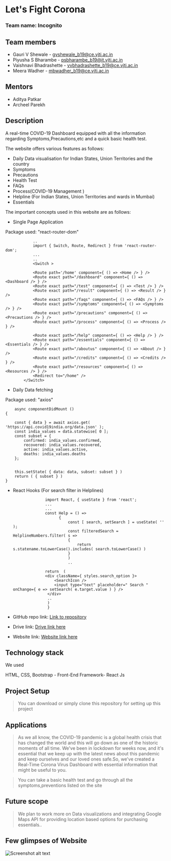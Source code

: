 # Let's Fight Corona

### Team name: Incognito

## Team members
* Gauri V Shewale - gvshewale_b19@ce.vjti.ac.in
* Piyusha S Bharambe - psbharambe_b19@it.vjti.ac.in
* Vaishnavi Bhadrashette - vvbhadrashette_b19@ce.vjti.ac.in
* Meera Wadher - mbwadher_b19@ce.vjti.ac.in

## Mentors
* Aditya Patkar
* Archeel Parekh

## Description
A real-time COVID-19 Dashboard equipped with all the information regarding Symptoms,Precautions,etc and a quick basic health test.

The website offers various features as follows:
- Daily Data visualisation for Indian States, Union Territories and the country
- Symptoms
- Precautions
- Health Test
- FAQs
- Process(COVID-19 Management )
- Helpline (For Indian States, Union Territories and wards in Mumbai)
- Essentials

The important concepts used in this website are as follows: 

* Single Page Application 

Package used: "react-router-dom"

                ..
                import { Switch, Route, Redirect } from 'react-router-dom';
                ...
                ..
                <Switch >

                <Route path='/home' component={ () => <Home /> } />
                <Route exact path="/dashboard" component={ () => <Dashboard /> } />
                <Route exact path="/test" component={ () => <Test /> } />
                <Route exact path="/result" component={ () => <Result /> } />
                <Route exact path="/faqs" component={ () => <FAQs /> } />
                <Route exact path="/symptoms" component={ () => <Symptoms /> } />
                <Route exact path="/precautions" component={ () => <Precautions /> } />
                <Route exact path="/process" component={ () => <Process /> } />

                <Route exact path="/help" component={ () => <Help /> } />
                <Route exact path="/essentials" component={ () => <Essentials /> } />
                <Route exact path="/aboutus" component={ () => <About /> } />
                <Route exact path="/credits" component={ () => <Credits /> } />
                <Route exact path="/resources" component={ () => <Resources /> } />
                <Redirect to="/home" />
            </Switch>


* Daily Data fetching 

Package used: "axios"

        async componentDidMount ()
    {

        const { data } = await axios.get( 'https://api.covid19india.org/data.json' );
        const india_values = data.statewise[ 0 ];
        const subset = {
            confirmed: india_values.confirmed,
            recovered: india_values.recovered,
            active: india_values.active,
            deaths: india_values.deaths
        };


        this.setState( { data: data, subset: subset } )
        return ( { subset } )
    }
    
* React Hooks (For search filter in Helplines)

                    import React, { useState } from 'react';
                    ...
                    ...
                    const Help = () =>
                          {
                              const [ search, setSearch ] = useState( '' );
                              const filteredSearch = HelplineNumbers.filter( s =>
                              {
                                  return s.statename.toLowerCase().includes( search.toLowerCase() )
                              }
                              )
                              ..
                           
                    return  (      
                    <div className={ styles.search_option }>
                        <SearchIcon />
                        <input type="text" placeholder=" Search " onChange={ e => setSearch( e.target.value ) } />
                     </div>
                     ..
                     )
                     }



* GitHub repo link: [Link to repository](https://github.com/gaurishewale20/Incognito.git)
* Drive link: [Drive link here](https://drive.google.com/drive/folders/1tndG-mTJ-Wiz9-YKRqSSerLfJT3y3AZi?usp=sharing)
* Website link: [Website link here](https://letusfightcorona.netlify.app)

## Technology stack
We used 

HTML, CSS, Bootstrap - Front-End
Framework- React Js

## Project Setup

>You can download or simply clone this repository for setting up this project

## Applications
>As we all know, the COVID-19 pandemic is a global health crisis that has changed the world and this will go down as one of the historic moments of all time. We've been in lockdown for weeks now, and it's essential that we keep up with the latest news about this pandemic and keep ourselves and our loved ones safe.So, we've created a Real-Time Corona Virus Dashboard with essential information that might be useful to you.

>You can take a basic health test and go through all the symptoms,preventions listed on the site

## Future scope
>We plan to work more on Data visualizations and integrating Google Maps API for providing location based options for purchasing essentials..

## Few glimpses of Website

![Screenshot alt text](https://edtimes.in/wp-content/uploads/2018/09/NikeMeme10-640x633.jpg "Here is a screenshot")




